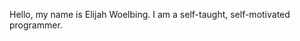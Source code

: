 Hello, my name is Elijah Woelbing. I am a self-taught, self-motivated programmer.
<!---
ElijahWoelbing/ElijahWoelbing is a ✨ special ✨ repository because its `README.md` (this file) appears on your GitHub profile.
You can click the Preview link to take a look at your changes.
--->
